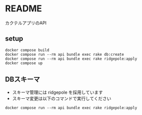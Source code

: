 # README
カクテルアプリのAPI

## setup
```
docker compose build
docker compose run --rm api bundle exec rake db:create
docker compose run --rm api bundle exec rake ridgepole:apply
docker compose up
```

## DBスキーマ
- スキーマ管理には ridgepole を採用しています
- スキーマ変更は以下のコマンドで実行してください

```
docker compose run --rm api bundle exec rake ridgepole:apply
```
